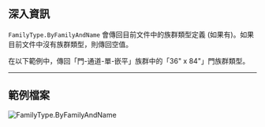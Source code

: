 ## 深入資訊
`FamilyType.ByFamilyAndName` 會傳回目前文件中的族群類型定義 (如果有)。如果目前文件中沒有族群類型，則傳回空值。

在以下範例中，傳回「門-通道-單-嵌平」族群中的「36" x 84"」門族群類型。
___
## 範例檔案

![FamilyType.ByFamilyAndName](./Revit.Elements.FamilyType.ByFamilyAndName_img.jpg)
